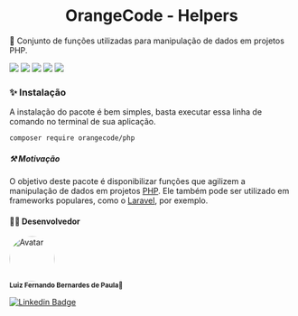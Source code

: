 <h1 align="center">OrangeCode - Helpers</h1>

<p>🚀 Conjunto de funções utilizadas para manipulação de dados em projetos PHP.</p>

<img src="https://img.shields.io/static/v1?label=License&message=MIT&color=success"/>
<img src="https://img.shields.io/static/v1?label=CORE&message=PHP&color=blue&logo=php"/>
<img src="https://img.shields.io/static/v1?label=Framework&message=Lavarel&color=blue&logo=laravel"/>
<img src="https://scrutinizer-ci.com/g/Nandovga/orangecode-helpers/badges/build.png?b=master"/>
<img src="https://scrutinizer-ci.com/g/Nandovga/orangecode-helpers/badges/quality-score.png?b=master"/>


### ✨ Instalação

A instalação do pacote é bem simples, basta executar essa linha de comando no terminal de sua aplicação.

```bash
composer require orangecode/php
```

##### ⚒️ Motivação

O objetivo deste pacote é disponibilizar funções que agilizem a manipulação de dados em
projetos <a href='https://www.php.net/'>PHP</a>. Ele também pode ser utilizado em frameworks populares, como
o <a href='https://laravel.com/'>Laravel</a>, por exemplo.

#### 👨‍💻 Desenvolvedor

<img style="border-radius: 50%;" src="https://avatars.githubusercontent.com/u/35897906?s=400&u=a25ace405c6c9412844ba7b6a6b3a0b68c6f8296&v=4" width="80px;" alt="Avatar"/>
<br />
<sub><b>Luiz Fernando Bernardes de Paula</b>🚀</sub>

[![Linkedin Badge](https://img.shields.io/static/v1?label=&message=LinkedIn&color=blue&style=flat-square&logo=LinkedIn)](https://www.linkedin.com/in/luiz-fernando-bernardes-de-paula-605497a4/)
